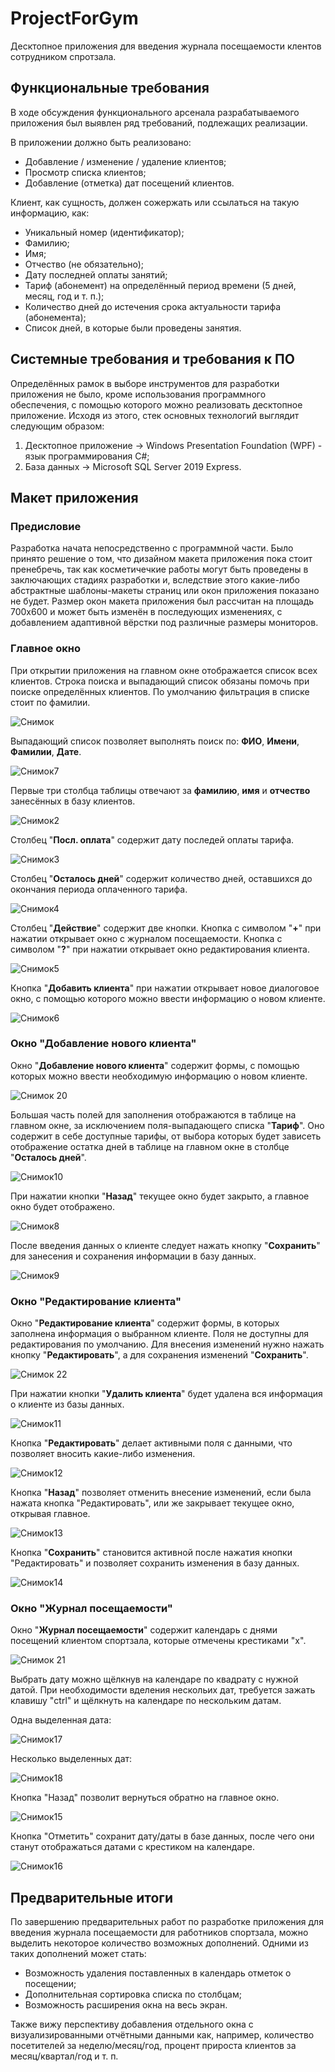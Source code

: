 # ProjectForGym
Десктопное приложения для введения журнала посещаемости клентов сотрудником спротзала.

## Функциональные требования
В ходе обсуждения функционального арсенала разрабатываемого приложения был выявлен ряд требований, подлежащих реализации.

В приложении должно быть реализовано:
- Добавление / изменение / удаление клиентов;
- Просмотр списка клиентов;
- Добавление (отметка) дат посещений клиентов.

Клиент, как сущность, должен сожержать или ссылаться на такую информацию, как:
- Уникальный номер (идентификатор);
- Фамилию;
- Имя;
- Отчество (не обязательно);
- Дату последней оплаты занятий;
- Тариф (абонемент) на определённый период времени (5 дней, месяц, год и т. п.);
- Количество дней до истечения срока актуальности тарифа (абонемента);
- Список дней, в которые были проведены занятия.

## Системные требования и требования к ПО
Определённых рамок в выборе инструментов для разработки приложения не было, кроме использования программного обеспечения, с помощью которого можно реализовать десктопное приложение.
Исходя из этого, стек основных технологий выглядит следующим образом:
1. Десктопное приложение -> Windows Presentation Foundation (WPF) - язык программирования C#;
2. База данных -> Microsoft SQL Server 2019 Express.

## Макет приложения

### Предисловие
Разработка начата непосредственно с программной части. Было принято решение о том, что дизайном макета приложения пока стоит пренебречь, так как косметичечкие работы могут быть проведены в заключающих стадиях разработки и, вследствие этого какие-либо абстрактные шаблоны-макеты страниц или окон приложения показано не будет.
Размер окон макета приложения был рассчитан на площадь 700х600 и может быть изменён в последующих изменениях, с добавлением адаптивной вёрстки под различные размеры мониторов.

### Главное окно
При открытии приложения на главном окне отображается список всех клиентов. Строка поиска и выпадающий список обязаны помочь при поиске определённых клиентов. По умолчанию фильтрация в списке стоит по фамилии.

![Снимок](https://github.com/NeZloSlav/ProjectForGym/assets/107403672/c8ac9dcd-e8e6-4414-be74-b818a98a6ef7)

Выпадающий список позволяет выполнять поиск по:  **ФИО**, **Имени**, **Фамилии**, **Дате**.

![Снимок7](https://github.com/NeZloSlav/ProjectForGym/assets/107403672/c129243e-7799-40f9-960a-f45f002a6b7d)

Первые три столбца таблицы отвечают за **фамилию**, **имя** и **отчество** занесённых в базу клиентов.

![Снимок2](https://github.com/NeZloSlav/ProjectForGym/assets/107403672/7ef127a7-4177-427f-929b-3c93f0b3e01e)

Столбец "**Посл. оплата**" содержит дату последей оплаты тарифа.

![Снимок3](https://github.com/NeZloSlav/ProjectForGym/assets/107403672/c6195f1e-1d6d-468e-9401-f70dda3fecad)

Столбец "**Осталось дней**" содержит количество дней, оставшихся до окончания периода оплаченного тарифа.

![Снимок4](https://github.com/NeZloSlav/ProjectForGym/assets/107403672/981b9dcf-d254-4bbd-ab45-6934274e3645)

Столбец "**Действие**" содержит две кнопки. Кнопка с символом "**+**" при нажатии открывает окно с журналом посещаемости. Кнопка с символом "**?**" при нажатии открывает окно редактирования клиента.

![Снимок5](https://github.com/NeZloSlav/ProjectForGym/assets/107403672/241da241-663b-4f75-a455-338882127a41)

Кнопка "**Добавить клиента**" при нажатии открывает новое диалоговое окно, с помощью которого можно ввести информацию о новом клиенте.

![Снимок6](https://github.com/NeZloSlav/ProjectForGym/assets/107403672/99d10162-13f9-4207-a566-06b1eccae30b)

### Окно "Добавление нового клиента"
Окно "**Добавление нового клиента**" содержит формы, с помощью которых можно ввести необходимую информацию о новом клиенте.

![Снимок 20](https://github.com/NeZloSlav/ProjectForGym/assets/107403672/29e2055c-2a9a-46c1-b204-24bce236c435)

Большая часть полей для заполнения отображаются в таблице на главном окне, за исключением поля-выпадающего списка "**Тариф**". Оно содержит в себе доступные тарифы, от выбора которых будет зависеть отображение остатка дней в таблице на главном окне в столбце "**Осталось дней**". 

![Снимок10](https://github.com/NeZloSlav/ProjectForGym/assets/107403672/ed74a6ee-561d-472f-8a32-1574a071b138)

При нажатии кнопки "**Назад**" текущее окно будет закрыто, а главное окно будет отображено.

![Снимок8](https://github.com/NeZloSlav/ProjectForGym/assets/107403672/60ea1493-89d3-4f94-b85c-f7d9d9449591)

После введения данных о клиенте следует нажать кнопку "**Сохранить**" для занесения и сохранения информации в базу данных.

![Снимок9](https://github.com/NeZloSlav/ProjectForGym/assets/107403672/ad29ed1a-7ab7-4845-aa77-12bea71726ad)

### Окно "Редактирование клиента"
Окно "**Редактирование клиента**" содержит формы, в которых заполнена информация о выбранном клиенте. Поля не доступны для редактирования по умолчанию. Для внесения изменений нужно нажать кнопку "**Редактировать**", а для сохранения изменений "**Сохранить**".

![Снимок 22](https://github.com/NeZloSlav/ProjectForGym/assets/107403672/a4b10a73-b6ba-4f8c-82b3-7b98ba458acf)

При нажатии кнопки "**Удалить клиента**" будет удалена вся информация о клиенте из базы данных.

![Снимок11](https://github.com/NeZloSlav/ProjectForGym/assets/107403672/b2f2714e-cfe4-419e-8edc-56f2b17078a4)

Кнопка "**Редактировать**" делает активными поля с данными, что позволяет вносить какие-либо изменения.

![Снимок12](https://github.com/NeZloSlav/ProjectForGym/assets/107403672/2377292e-0057-41f4-b50f-41394faa97b3)

Кнопка "**Назад**" позволяет отменить внесение изменений, если была нажата кнопка "Редактировать", или же закрывает текущее окно, открывая главное.

![Снимок13](https://github.com/NeZloSlav/ProjectForGym/assets/107403672/4fb7725c-d8c7-4cad-98bc-841b8155a342)

Кнопка "**Сохранить**" становится активной после нажатия кнопки "Редактировать" и позволяет сохранить изменения в базу данных.

![Снимок14](https://github.com/NeZloSlav/ProjectForGym/assets/107403672/0324446d-7dd5-44bb-b23f-e93772058b37)

### Окно "Журнал посещаемости"
Окно "**Журнал посещаемости**" содержит календарь с днями посещений клиентом спортзала, которые отмечены крестиками "х". 

![Снимок 21](https://github.com/NeZloSlav/ProjectForGym/assets/107403672/25e208a6-9ee7-4a89-b2fd-c16a4cf299f0)

Выбрать дату можно щёлкнув на календаре по квадрату с нужной датой. При необходимости вделения нескольих дат, требуется зажать клавишу "ctrl" и щёлкнуть на календаре по нескольким датам.

Одна выделенная дата:

![Снимок17](https://github.com/NeZloSlav/ProjectForGym/assets/107403672/7a9f8339-cf0e-43d3-b4b1-5e74ea35e7d1)

Несколько выделенных дат:

![Снимок18](https://github.com/NeZloSlav/ProjectForGym/assets/107403672/b32aed2b-68f8-4248-ade1-c5edf32a788e)

Кнопка "Назад" позволит вернуться обратно на главное окно.

![Снимок15](https://github.com/NeZloSlav/ProjectForGym/assets/107403672/5666ad9d-d707-437e-8c1d-1a22ea6146df)

Кнопка "Отметить" сохранит дату/даты в базе данных, после чего они станут отображаться датами с крестиком на календаре.

![Снимок16](https://github.com/NeZloSlav/ProjectForGym/assets/107403672/d60423b8-8ceb-456b-88d5-ae6374e17b92)

## Предварительные итоги
По завершению предварительных работ по разработке приложения для введения журнала посещаемости для работников спортзала, можно выделить некоторое количество возможных дополнений. Одними из таких дополнений может стать:
- Возможность удаления поставленных в календарь отметок о посещении;
- Дополнительная сортировка списка по столбцам;
- Возможность расширения окна на весь экран.

Также вижу перспективу добавления отдельного окна с визуализированными отчётными данными как, например, количество посетителей за неделю/месяц/год, процент прироста клиентов за месяц/квартал/год и т. п.
